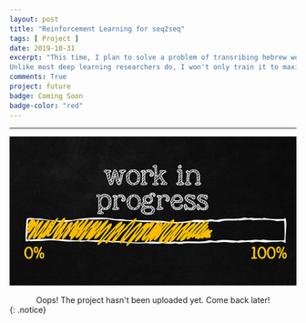 ```yaml
---
layout: post
title: "Reinforcement Learning for seq2seq"
tags: [ Project ]
date: 2019-10-31
excerpt: "This time, I plan to solve a problem of transribing hebrew words in english, also known as g2p (grapheme2phoneme) word (sequence of letters in source language) -> translation (sequence of letters in target language).
Unlike most deep learning researchers do, I won't only train it to maximize likelihood of correct translation, but also employ reinforcement learning to actually teach it to translate with as few errors as possible."
comments: True
project: future
badge: Coming Soon
badge-color: "red"
---
```


---

![png](/assets/img/wip.jpg)
<center> Oops! The project hasn't been uploaded yet. Come back later! </center>
{: .notice}
